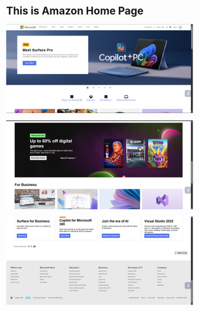 # This is Amazon Home Page

![alt text](img.png)
<br>
<br>
![alt text](img1.png)
<br>
<br>
![alt text](img2.png)
